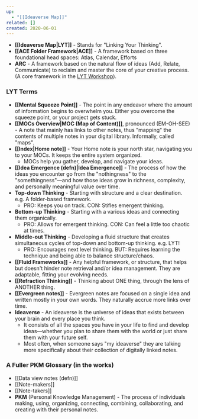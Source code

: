 ```yaml
---
up:
  - "[[Ideaverse Map]]"
related: []
created: 2020-06-01
---
```


- **[[Ideaverse Map|LYT]]** - Stands for "Linking Your Thinking".
- **[[ACE Folder Framework|ACE]]** - A framework based on three foundational head spaces: Atlas, Calendar, Efforts
- **ARC** - A framework based on the natural flow of ideas (Add, Relate, Communicate) to reclaim and master the core of your creative process. (A core framework in the [LYT Workshop](https://linkingyourthinking.com)).

### LYT Terms
- **[[Mental Squeeze Point]]** - The point in any endeavor where the amount of information begins to overwhelm you. Either you overcome the squeeze point, or your project gets stuck.
- **[[MOCs Overview|MOC (Map of Content)]]**, pronounced (EM-OH-SEE) - A note that mainly has links to other notes, thus "mapping" the contents of multiple notes in your digital library. Informally, called "maps".
- **[[Index|Home note]]** - Your Home note is your north star, navigating you to your MOCs. It keeps the entire system organized.
	- MOCs help you gather, develop, and navigate your ideas.
- **[[Idea Emergence (defn)|Idea Emergence]]** - The process of how the ideas you encounter go from the "nothingness" to the "somethingness"—and how those ideas grow in richness, complexity, and personally meaningful value over time.
- **Top-down Thinking** - Starting with structure and a clear destination. e.g. A folder-based framework.
	- PRO: Keeps you on track. CON: Stifles emergent thinking.
- **Bottom-up Thinking** - Starting with a various ideas and connecting them organically. 
	- PRO: Allows for emergent thinking. CON: Can feel a little too chaotic at times. 
- **Middle-out Thinking** - Developing a fluid structure that creates simultaneous cycles of top-down and bottom-up thinking. e.g. LYT!
	- PRO: Encourages next level thinking. BUT: Requires learning the technique and being able to balance structure/chaos. 
- **[[Fluid Frameworks]]** - Any helpful framework, or structure, that helps but doesn't hinder note retrieval and/or idea management. They are adaptable, fitting your evolving needs.
- **[[Refraction Thinking]]** - Thinking about ONE thing, through the lens of ANOTHER thing. 
- **[[Evergreen notes]]** - Evergreen notes are focused on a single idea and written mostly in your own words. They naturally accrue more links over time.
- **Ideaverse** - An ideaverse is the universe of ideas that exists between your brain and every place you think. 
	- It consists of all the spaces you have in your life to find and develop ideas—whether you plan to share them with the world or just share them with your future self. 
	- Most often, when someone says "my ideaverse" they are talking more specifically about their collection of digitally linked notes.

### A Fuller PKM Glossary (in the works)
- [[Data view notes (defn)]]
- [[Note-makers]]
- [[Note-takers]]
- **PKM** (Personal Knowledge Management) - The process of individuals making, using, organizing, connecting, combining, collaborating, and creating with their personal notes.
